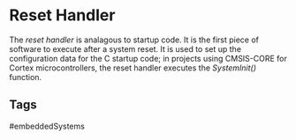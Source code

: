 # Reset Handler

The *reset handler* is analagous to startup code. It is the first piece of software to execute after a system reset. It is used to set up the configuration data for the C startup code; in projects using CMSIS-CORE for Cortex microcontrollers, the reset handler executes the *SystemInit()* function.

## Tags
#embeddedSystems
